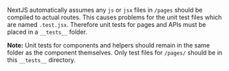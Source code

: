NextJS automatically assumes any `js` or `jsx` files in `/pages` should be compiled to actual routes. This causes problems for the unit test files which are named `.test.jsx`. Therefore unit tests for pages and APIs must be placed in a `__tests__` folder.

**Note:** Unit tests for components and helpers should remain in the same folder as the component themselves. Only test files for `/pages/` should be in this `__tests__` directory.
